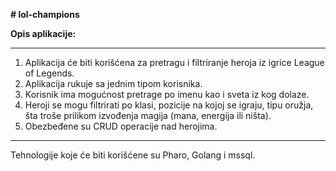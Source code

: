 **# lol-champions**

**Opis aplikacije:**

***
1. Aplikacija će biti korišćena za pretragu i filtriranje heroja iz igrice League of Legends.
2. Aplikacija rukuje sa jednim tipom korisnika.
3. Korisnik ima mogućnost pretrage po imenu kao i sveta iz kog dolaze.
4. Heroji se mogu filtrirati po klasi, pozicije na kojoj se igraju, tipu oružja, šta troše prilikom izvođenja magija (mana, energija ili ništa).
5. Obezbeđene su CRUD operacije nad herojima.
***

Tehnologije koje će biti korišćene su Pharo, Golang i mssql.


